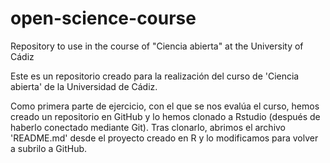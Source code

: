 # open-science-course
Repository to use in the course of "Ciencia abierta" at the University of Cádiz

Este es un repositorio creado para la realización del curso de 'Ciencia abierta' de la Universidad de Cádiz.

Como primera parte de ejercicio, con el que se nos evalúa el curso,
hemos creado un repositorio en GitHub y lo hemos clonado a Rstudio (después de haberlo conectado mediante Git). 
Tras clonarlo, abrimos el archivo 'README.md' desde el proyecto creado en R y lo modificamos para volver a subrilo a GitHub.